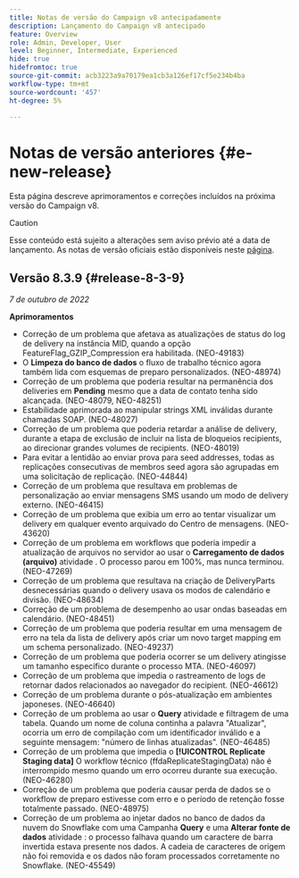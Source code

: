 ```yaml
---
title: Notas de versão do Campaign v8 antecipadamente
description: Lançamento do Campaign v8 antecipado
feature: Overview
role: Admin, Developer, User
level: Beginner, Intermediate, Experienced
hide: true
hidefromtoc: true
source-git-commit: acb3223a9a70179ea1cb3a126ef17cf5e234b4ba
workflow-type: tm+mt
source-wordcount: '457'
ht-degree: 5%

---
```


# Notas de versão anteriores {#e-new-release}

Esta página descreve aprimoramentos e correções incluídos na próxima versão do Campaign v8.

>[!CAUTION]
>
> Esse conteúdo está sujeito a alterações sem aviso prévio até a data de lançamento. As notas de versão oficiais estão disponíveis neste [página](../start/release-notes.md).

## Versão 8.3.9 {#release-8-3-9}

_7 de outubro de 2022_

**Aprimoramentos**

* Correção de um problema que afetava as atualizações de status do log de delivery na instância MID, quando a opção FeatureFlag_GZIP_Compression era habilitada. (NEO-49183)
* O **Limpeza do banco de dados** o fluxo de trabalho técnico agora também lida com esquemas de preparo personalizados. (NEO-48974)
* Correção de um problema que poderia resultar na permanência dos deliveries em **Pending** mesmo que a data de contato tenha sido alcançada. (NEO-48079, NEO-48251)
* Estabilidade aprimorada ao manipular strings XML inválidas durante chamadas SOAP. (NEO-48027)
* Correção de um problema que poderia retardar a análise de delivery, durante a etapa de exclusão de incluir na lista de bloqueios recipients, ao direcionar grandes volumes de recipients. (NEO-48019)
* Para evitar a lentidão ao enviar prova para seed addresses, todas as replicações consecutivas de membros seed agora são agrupadas em uma solicitação de replicação. (NEO-44844)
* Correção de um problema que resultava em problemas de personalização ao enviar mensagens SMS usando um modo de delivery externo. (NEO-46415)
* Correção de um problema que exibia um erro ao tentar visualizar um delivery em qualquer evento arquivado do Centro de mensagens. (NEO-43620)
* Correção de um problema em workflows que poderia impedir a atualização de arquivos no servidor ao usar o **Carregamento de dados (arquivo)** atividade . O processo parou em 100%, mas nunca terminou. (NEO-47269)
* Correção de um problema que resultava na criação de DeliveryParts desnecessárias quando o delivery usava os modos de calendário e divisão. (NEO-48634)
* Correção de um problema de desempenho ao usar ondas baseadas em calendário. (NEO-48451)
* Correção de um problema que poderia resultar em uma mensagem de erro na tela da lista de delivery após criar um novo target mapping em um schema personalizado. (NEO-49237)
* Correção de um problema que poderia ocorrer se um delivery atingisse um tamanho específico durante o processo MTA. (NEO-46097)
* Correção de um problema que impedia o rastreamento de logs de retornar dados relacionados ao navegador do recipient. (NEO-46612)
* Correção de um problema durante o pós-atualização em ambientes japoneses. (NEO-46640)
* Correção de um problema ao usar o **Query** atividade e filtragem de uma tabela. Quando um nome de coluna continha a palavra &quot;Atualizar&quot;, ocorria um erro de compilação com um identificador inválido e a seguinte mensagem: &quot;número de linhas atualizadas&quot;. (NEO-46485)
* Correção de um problema que impedia o **[!UICONTROL Replicate Staging data]** O workflow técnico (ffdaReplicateStagingData) não é interrompido mesmo quando um erro ocorreu durante sua execução. (NEO-46280)
* Correção de um problema que poderia causar perda de dados se o workflow de preparo estivesse com erro e o período de retenção fosse totalmente passado. (NEO-48975)
* Correção de um problema ao injetar dados no banco de dados da nuvem do Snowflake com uma Campanha **Query** e uma **Alterar fonte de dados** atividade : o processo falhava quando um caractere de barra invertida estava presente nos dados. A cadeia de caracteres de origem não foi removida e os dados não foram processados corretamente no Snowflake. (NEO-45549)
